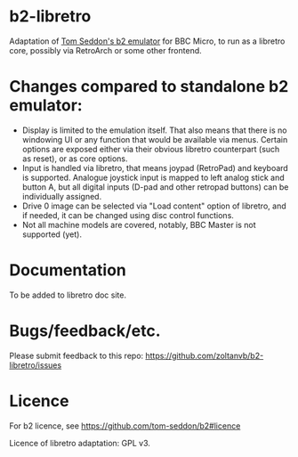 # b2-libretro

Adaptation of [Tom Seddon's b2 emulator](https://github.com/tom-seddon/b2) for BBC Micro, to run as a libretro core, possibly via RetroArch or some other frontend.

# Changes compared to standalone b2 emulator:
- Display is limited to the emulation itself. That also means that there is no windowing UI or any function that would be available via menus. Certain options are exposed either via their obvious libretro counterpart (such as reset), or as core options.
- Input is handled via libretro, that means joypad (RetroPad) and keyboard is supported. Analogue joystick input is mapped to left analog stick and button A, but all digital inputs (D-pad and other retropad buttons) can be individually assigned.
- Drive 0 image can be selected via "Load content" option of libretro, and if needed, it can be changed using disc control functions.
- Not all machine models are covered, notably, BBC Master is not supported (yet).

# Documentation

To be added to libretro doc site.

# Bugs/feedback/etc.

Please submit feedback to this repo: https://github.com/zoltanvb/b2-libretro/issues

# Licence

For b2 licence, see https://github.com/tom-seddon/b2#licence

Licence of libretro adaptation: GPL v3.

